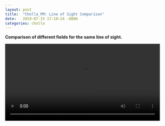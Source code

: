 ```yaml
---
layout: post
title:  "Cholla_PM: Line of Sight Comparison"
date:   2019-07-15 17:10:24 -0800
categories: cholla
---
```


**Comparison of different fields for the same line of sight.**


<div style="text-align: center">
<video src="{{ site.url }}assets/videos/los_eta2_0.030.mp4" width="100%"  height="auto" controls preload> </video>
</div>


